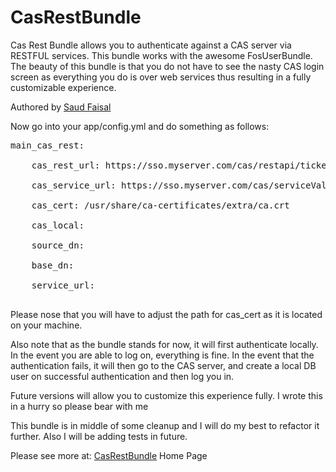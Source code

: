 CasRestBundle
=============

Cas Rest Bundle allows you to authenticate against a CAS server via RESTFUL services. This bundle works with the awesome FosUserBundle. The beauty of this bundle is that you do not have to see the nasty CAS login screen as everything you do is over web services thus resulting in a fully customizable experience.


 Authored by <a href="http://2levelsabove.com/author/saud/">Saud Faisal</a>


Now go into your app/config.yml and do something as follows:

<pre>
main_cas_rest:<br />
    cas_rest_url: https://sso.myserver.com/cas/restapi/tickets<br />
    cas_service_url: https://sso.myserver.com/cas/serviceValidate<br />
    cas_cert: /usr/share/ca-certificates/extra/ca.crt<br />
    cas_local:<br />
    source_dn: <br />
    base_dn:<br />
    service_url:<br />
</pre>

Please nose that you will have to adjust the path for cas_cert as it is located on your machine. 

Also note that as the bundle stands for now, it will first authenticate locally. In the event you are able to log on, everything is fine. 
In the event that the authentication fails, it will then go to the CAS server, and create a local DB user on successful authentication and then log you in. 

Future versions will allow you to customize this experience fully. I wrote this in a hurry so please bear with me 



This bundle is in middle of some cleanup and I will do my best to refactor it further. Also I will be adding tests in future. 

Please see more at: <a href="http://2levelsabove.com/symfony-2-cas-rest-bundle-authenticate-against-cas-gracefully/">CasRestBundle</a> Home Page


